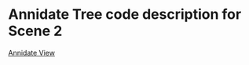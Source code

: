 # Annidate Tree code description for Scene 2
[Annidate View](parser_xml/index.html ':include :type=iframe width=100% height=800px')
